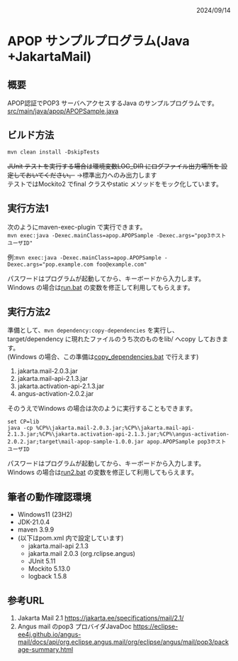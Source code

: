 <p align="right">2024/09/14</p>

# APOP サンプルプログラム(Java +JakartaMail)
## 概要
APOP認証でPOP3 サーバへアクセスするJava のサンプルプログラムです。      
[src/main/java/apop/APOPSample.java](src/main/java/apop/APOPSample.java)

## ビルド方法
`mvn clean install -DskipTests`

~~JUnit テストを実行する場合は環境変数LOG_DIR にログファイル出力場所を
設定しておいてください。~~ →標準出力へのみ出力します   
テストではMockito2 でfinal クラスやstatic メソッドをモック化しています。

## 実行方法1
次のようにmaven-exec-plugin で実行できます。   
`mvn exec:java -Dexec.mainClass=apop.APOPSample -Dexec.args="pop3ホスト ユーザID"`


例:`mvn exec:java -Dexec.mainClass=apop.APOPSample -Dexec.args="pop.example.com foo@example.com"`

パスワードはプログラムが起動してから、キーボードから入力します。   
Windows の場合は[run.bat](run.bat) の変数を修正して利用してもらえます。

## 実行方法2
準備として、`mvn dependency:copy-dependencies`
を実行し、target/dependency に現れたファイルのうち次のものをlib/ へcopy しておきます。   
(Windows の場合、この準備は[copy_dependencies.bat](copy_dependencies.bat)
で行えます)

1. jakarta.mail-2.0.3.jar
2. jakarta.mail-api-2.1.3.jar
3. jakarta.activation-api-2.1.3.jar
4. angus-activation-2.0.2.jar

そのうえでWindows の場合は次のように実行することもできます。
```
set CP=lib
java -cp %CP%\jakarta.mail-2.0.3.jar;%CP%\jakarta.mail-api-2.1.3.jar;%CP%\jakarta.activation-api-2.1.3.jar;%CP%\angus-activation-2.0.2.jar;target\mail-apop-sample-1.0.0.jar apop.APOPSample pop3ホスト ユーザID
```
パスワードはプログラムが起動してから、キーボードから入力します。   
Windows の場合は[run2.bat](run2.bat) の変数を修正して利用してもらえます。

## 筆者の動作確認環境
 - Windows11 (23H2)
 - JDK-21.0.4
 - maven 3.9.9
 - (以下はpom.xml 内で設定しています)
   - jakarta.mail-api 2.1.3
   - jakarta.mail 2.0.3 (org.rclipse.angus)
   - JUnit 5.11
   - Mockito 5.13.0
   - logback 1.5.8

## 参考URL
1. Jakarta Mail 2.1 https://jakarta.ee/specifications/mail/2.1/   
2. Angus mail のpop3 プロバイダJavaDoc https://eclipse-ee4j.github.io/angus-mail/docs/api/org.eclipse.angus.mail/org/eclipse/angus/mail/pop3/package-summary.html

